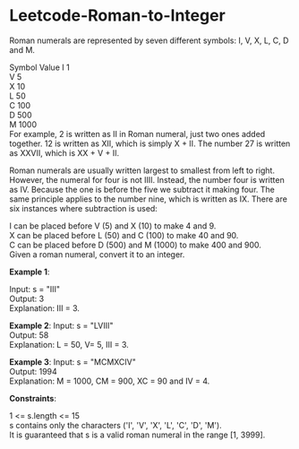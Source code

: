 # Leetcode-Roman-to-Integer

Roman numerals are represented by seven different symbols: I, V, X, L, C, D and M.<br />

Symbol       Value
I             1 <br />
V             5 <br />
X             10 <br />
L             50 <br />
C             100 <br />
D             500 <br />
M             1000 <br />
For example, 2 is written as II in Roman numeral, just two ones added together. 12 is written as XII, which is simply X + II. The number 27 is written as XXVII, which is XX + V + II.

Roman numerals are usually written largest to smallest from left to right. However, the numeral for four is not IIII. Instead, the number four is written as IV. Because the one is before the five we subtract it making four. The same principle applies to the number nine, which is written as IX. There are six instances where subtraction is used:

I can be placed before V (5) and X (10) to make 4 and 9. <br />
X can be placed before L (50) and C (100) to make 40 and 90. <br />
C can be placed before D (500) and M (1000) to make 400 and 900. <br />
Given a roman numeral, convert it to an integer. <br />

 

**Example 1**:

Input: s = "III" <br />
Output: 3 <br />
Explanation: III = 3. <br />

**Example 2**:
Input: s = "LVIII"<br />
Output: 58<br />
Explanation: L = 50, V= 5, III = 3.<br />

**Example 3**:
Input: s = "MCMXCIV"<br />
Output: 1994<br />
Explanation: M = 1000, CM = 900, XC = 90 and IV = 4.<br />
 

**Constraints**:

1 <= s.length <= 15 <br />
s contains only the characters ('I', 'V', 'X', 'L', 'C', 'D', 'M').<br />
It is guaranteed that s is a valid roman numeral in the range [1, 3999].<br />
